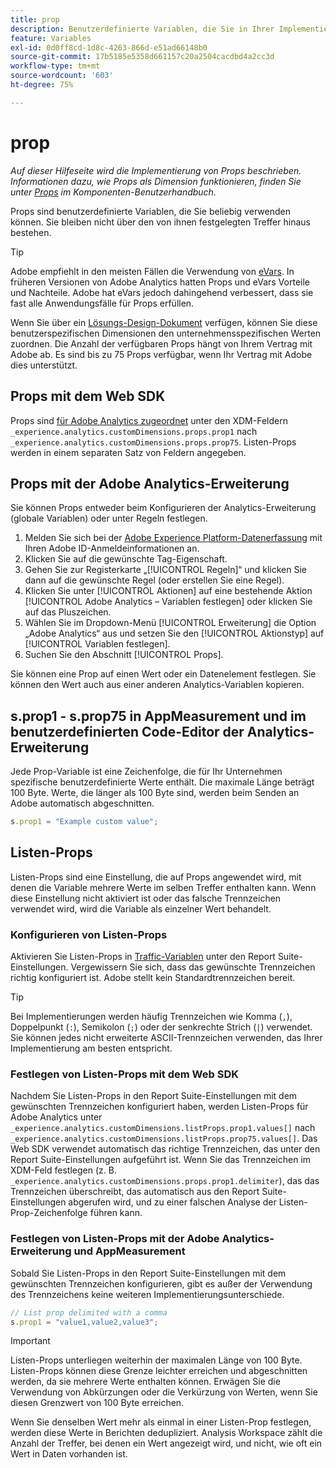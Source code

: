 ```yaml
---
title: prop
description: Benutzerdefinierte Variablen, die Sie in Ihrer Implementierung verwenden können.
feature: Variables
exl-id: 0d0ff8cd-1d8c-4263-866d-e51ad66148b0
source-git-commit: 17b5185e5358d661157c20a2504cacdbd4a2cc3d
workflow-type: tm+mt
source-wordcount: '603'
ht-degree: 75%

---
```


# prop

*Auf dieser Hilfeseite wird die Implementierung von Props beschrieben. Informationen dazu, wie Props als Dimension funktionieren, finden Sie unter [Props](/help/components/dimensions/prop.md) im Komponenten-Benutzerhandbuch.*

Props sind benutzerdefinierte Variablen, die Sie beliebig verwenden können. Sie bleiben nicht über den von ihnen festgelegten Treffer hinaus bestehen.

>[!TIP]
>
>Adobe empfiehlt in den meisten Fällen die Verwendung von [eVars](evar.md). In früheren Versionen von Adobe Analytics hatten Props und eVars Vorteile und Nachteile. Adobe hat eVars jedoch dahingehend verbessert, dass sie fast alle Anwendungsfälle für Props erfüllen.

Wenn Sie über ein [Lösungs-Design-Dokument](/help/implement/prepare/solution-design.md) verfügen, können Sie diese benutzerspezifischen Dimensionen den unternehmensspezifischen Werten zuordnen. Die Anzahl der verfügbaren Props hängt von Ihrem Vertrag mit Adobe ab. Es sind bis zu 75 Props verfügbar, wenn Ihr Vertrag mit Adobe dies unterstützt.

## Props mit dem Web SDK

Props sind [für Adobe Analytics zugeordnet](https://experienceleague.adobe.com/docs/analytics/implementation/aep-edge/variable-mapping.html?lang=de) unter den XDM-Feldern `_experience.analytics.customDimensions.props.prop1` nach `_experience.analytics.customDimensions.props.prop75`. Listen-Props werden in einem separaten Satz von Feldern angegeben.

## Props mit der Adobe Analytics-Erweiterung

Sie können Props entweder beim Konfigurieren der Analytics-Erweiterung (globale Variablen) oder unter Regeln festlegen.

1. Melden Sie sich bei der [Adobe Experience Platform-Datenerfassung](https://experience.adobe.com/data-collection) mit Ihren Adobe ID-Anmeldeinformationen an.
2. Klicken Sie auf die gewünschte Tag-Eigenschaft.
3. Gehen Sie zur Registerkarte „[!UICONTROL Regeln]“ und klicken Sie dann auf die gewünschte Regel (oder erstellen Sie eine Regel).
4. Klicken Sie unter [!UICONTROL Aktionen] auf eine bestehende Aktion [!UICONTROL Adobe Analytics – Variablen festlegen] oder klicken Sie auf das Pluszeichen.
5. Wählen Sie im Dropdown-Menü [!UICONTROL Erweiterung] die Option „Adobe Analytics“ aus und setzen Sie den [!UICONTROL Aktionstyp] auf [!UICONTROL Variablen festlegen].
6. Suchen Sie den Abschnitt [!UICONTROL Props].

Sie können eine Prop auf einen Wert oder ein Datenelement festlegen. Sie können den Wert auch aus einer anderen Analytics-Variablen kopieren.

## s.prop1 - s.prop75 in AppMeasurement und im benutzerdefinierten Code-Editor der Analytics-Erweiterung

Jede Prop-Variable ist eine Zeichenfolge, die für Ihr Unternehmen spezifische benutzerdefinierte Werte enthält. Die maximale Länge beträgt 100 Byte. Werte, die länger als 100 Byte sind, werden beim Senden an Adobe automatisch abgeschnitten.

```js
s.prop1 = "Example custom value";
```

## Listen-Props

Listen-Props sind eine Einstellung, die auf Props angewendet wird, mit denen die Variable mehrere Werte im selben Treffer enthalten kann. Wenn diese Einstellung nicht aktiviert ist oder das falsche Trennzeichen verwendet wird, wird die Variable als einzelner Wert behandelt.

### Konfigurieren von Listen-Props

Aktivieren Sie Listen-Props in [Traffic-Variablen](/help/admin/admin/c-manage-report-suites/c-edit-report-suites/c-traffic-variables/traffic-var.md) unter den Report Suite-Einstellungen. Vergewissern Sie sich, dass das gewünschte Trennzeichen richtig konfiguriert ist. Adobe stellt kein Standardtrennzeichen bereit.

>[!TIP]
>
>Bei Implementierungen werden häufig Trennzeichen wie Komma (`,`), Doppelpunkt (`:`), Semikolon (`;`) oder der senkrechte Strich (`|`) verwendet. Sie können jedes nicht erweiterte ASCII-Trennzeichen verwenden, das Ihrer Implementierung am besten entspricht.

### Festlegen von Listen-Props mit dem Web SDK

Nachdem Sie Listen-Props in den Report Suite-Einstellungen mit dem gewünschten Trennzeichen konfiguriert haben, werden Listen-Props für Adobe Analytics unter `_experience.analytics.customDimensions.listProps.prop1.values[]` nach `_experience.analytics.customDimensions.listProps.prop75.values[]`. Das Web SDK verwendet automatisch das richtige Trennzeichen, das unter den Report Suite-Einstellungen aufgeführt ist. Wenn Sie das Trennzeichen im XDM-Feld festlegen (z. B. `_experience.analytics.customDimensions.props.prop1.delimiter`), das das Trennzeichen überschreibt, das automatisch aus den Report Suite-Einstellungen abgerufen wird, und zu einer falschen Analyse der Listen-Prop-Zeichenfolge führen kann.

### Festlegen von Listen-Props mit der Adobe Analytics-Erweiterung und AppMeasurement

Sobald Sie Listen-Props in den Report Suite-Einstellungen mit dem gewünschten Trennzeichen konfigurieren, gibt es außer der Verwendung des Trennzeichens keine weiteren Implementierungsunterschiede.

```js
// List prop delimited with a comma
s.prop1 = "value1,value2,value3";
```

>[!IMPORTANT]
>
>Listen-Props unterliegen weiterhin der maximalen Länge von 100 Byte. Listen-Props können diese Grenze leichter erreichen und abgeschnitten werden, da sie mehrere Werte enthalten können. Erwägen Sie die Verwendung von Abkürzungen oder die Verkürzung von Werten, wenn Sie diesen Grenzwert von 100 Byte erreichen.

Wenn Sie denselben Wert mehr als einmal in einer Listen-Prop festlegen, werden diese Werte in Berichten dedupliziert. Analysis Workspace zählt die Anzahl der Treffer, bei denen ein Wert angezeigt wird, und nicht, wie oft ein Wert in Daten vorhanden ist.
